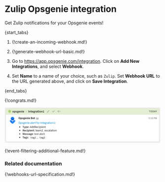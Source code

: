 # Zulip Opsgenie integration

Get Zulip notifications for your Opsgenie events!

{start_tabs}

1. {!create-an-incoming-webhook.md!}

1. {!generate-webhook-url-basic.md!}

1. Go to <https://app.opsgenie.com/integration>. Click on
   **Add New Integrations**, and select **Webhook**.

1. Set **Name** to a name of your choice, such as `Zulip`. Set
   **Webhook URL** to the URL generated above, and click on
   **Save Integration**.

{end_tabs}

{!congrats.md!}

![](/static/images/integrations/opsgenie/000.png)

{!event-filtering-additional-feature.md!}

### Related documentation

{!webhooks-url-specification.md!}
